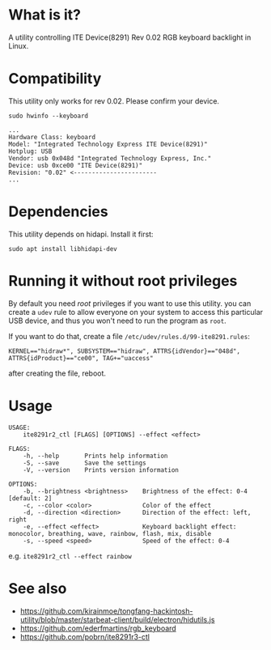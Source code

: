 # What is it?

A utility controlling ITE Device(8291) Rev 0.02 RGB keyboard backlight in Linux.

# Compatibility

This utility only works for rev 0.02. Please confirm your device.

`sudo hwinfo --keyboard`

```
...
Hardware Class: keyboard
Model: "Integrated Technology Express ITE Device(8291)"
Hotplug: USB
Vendor: usb 0x048d "Integrated Technology Express, Inc."
Device: usb 0xce00 "ITE Device(8291)"
Revision: "0.02" <-----------------------
...
```

# Dependencies

This utility depends on hidapi. Install it first:

```
sudo apt install libhidapi-dev
```

# Running it without root privileges

By default you need *root* privileges if you want to use this utility. you can create a `udev` rule to allow everyone on your system to access this particular USB device, and thus you won't need to run the program as `root`.

If you want to do that, create a file `/etc/udev/rules.d/99-ite8291.rules`:
```
KERNEL=="hidraw*", SUBSYSTEM=="hidraw", ATTRS{idVendor}=="048d", ATTRS{idProduct}=="ce00", TAG+="uaccess"

```
after creating the file, reboot.

# Usage

```
USAGE:
    ite8291r2_ctl [FLAGS] [OPTIONS] --effect <effect>

FLAGS:
    -h, --help       Prints help information
    -S, --save       Save the settings
    -V, --version    Prints version information

OPTIONS:
    -b, --brightness <brightness>    Brightness of the effect: 0-4 [default: 2]
    -c, --color <color>              Color of the effect
    -d, --direction <direction>      Direction of the effect: left, right
    -e, --effect <effect>            Keyboard backlight effect: monocolor, breathing, wave, rainbow, flash, mix, disable
    -s, --speed <speed>              Speed of the effect: 0-4

```

e.g. `ite8291r2_ctl --effect rainbow`

# See also

- https://github.com/kirainmoe/tongfang-hackintosh-utility/blob/master/starbeat-client/build/electron/hidutils.js 
- https://github.com/ederfmartins/rgb_keyboard
- https://github.com/pobrn/ite8291r3-ctl